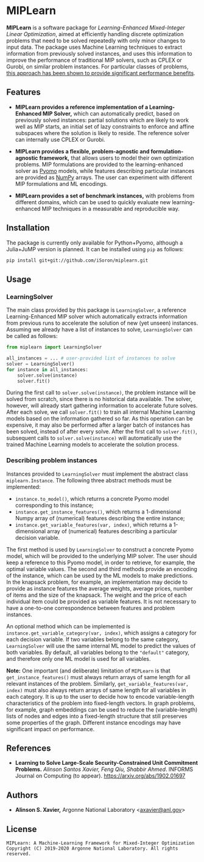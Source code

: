 MIPLearn
========

**MIPLearn** is a software package for *Learning-Enhanced Mixed-Integer Linear Optimization*, aimed at efficiently handling discrete optimization problems that need to be solved repeatedly with only minor changes to input data. The package uses Machine Learning techniques to extract information from previously solved instances, and uses this information to improve the performance of traditional MIP solvers, such as CPLEX or Gurobi, on similar problem instances. For particular classes of problems, [this approach has been shown to provide significant performance benefits](https://arxiv.org/abs/1902.01697).

Features
--------
* **MIPLearn provides a reference implementation of a Learning-Enhanced MIP Solver,** which can automatically predict, based on previously solved instances: partial solutions which are likely to work well as MIP starts, an initial set of lazy constraints to enforce and affine subspaces where the solution is likely to reside. The reference solver can internally use CPLEX or Gurobi.

* **MIPLearn provides a flexible, problem-agnostic and formulation-agnostic framework,** that allows users to model their own optimization problems. MIP formulations are provided to the learning-enhanced solver as [Pyomo](https://www.pyomo.org/) models, while features describing particular instances are provided as [NumPy](https://numpy.org/) arrays. The user can experiment with different MIP formulations and ML encodings.

* **MIPLearn provides a set of benchmark instances,** with problems from different domains, which can be used to quickly evaluate new learning-enhanced MIP techniques in a measurable and reproducible way.

Installation
------------

The package is currently only available for Python+Pyomo, although a Julia+JuMP version is planned. It can be installed using `pip` as follows:

```bash
pip install git+git://github.com/iSoron/miplearn.git
```

Usage
-----

### LearningSolver

The main class provided by this package is `LearningSolver`, a reference Learning-Enhanced MIP solver which automatically extracts information from previous runs to accelerate the solution of new (yet unseen) instances. Assuming we already have a list of instances to solve, `LearningSolver` can be called as follows:

```python
from miplearn import LearningSolver

all_instances = ... # user-provided list of instances to solve
solver = LearningSolver()
for instance in all_instances:
    solver.solve(instance)
    solver.fit()
```

During the first call to `solver.solve(instance)`, the problem instance will be solved from scratch, since there is no historical data available. The solver, however, will already start gathering information to accelerate future solves. After each solve, we call `solver.fit()` to train all internal Machine Learning models based on the information gathered so far. As this operation can be expensive, it may also be performed after a larger batch of instances has been solved, instead of after every solve. After the first call to `solver.fit()`, subsequent calls to `solver.solve(instance)` will automatically use the trained Machine Learning models to accelerate the solution process.

### Describing problem instances

Instances provided to `LearningSolver` must implement the abstract class `miplearn.Instance`. The following three abstract methods must be implemented:

* `instance.to_model()`, which returns a concrete Pyomo model corresponding to this instance;
* `instance.get_instance_features()`, which returns a 1-dimensional Numpy array of (numerical) features describing the entire instance;
* `instance.get_variable_features(var, index)`, which returns a 1-dimensional array of (numerical) features describing a particular decision variable.


The first method is used by `LearningSolver` to construct a concrete Pyomo model, which will be provided to the underlying MIP solver. The user should keep a reference to this Pyomo model, in order to retrieve, for example, the optimal variable values. The second and third methods provide an encoding of the instance, which can be used by the ML models to make predictions. In the knapsack problem, for example, an implementation may decide to provide as instance features the average weights, average prices, number of items and the size of the knapsack. The weight and the price of each individual item could be provided as variable features. It is not necessary to have a one-to-one correspondence between features and problem instances.

An optional method which can be implemented is `instance.get_variable_category(var, index)`, which assigns a category for each decision variable. If two variables belong to the same category, `LearningSolver` will use the same internal ML model to predict the values of both variables. By default, all variables belong to the `"default"` category, and therefore only one ML model is used for all variables.

**Note:** One important (and deliberate) limitation of `MIPLearn` is that `get_instance_features()` must always return arrays of same length for all relevant instances of the problem. Similarly, `get_variable_features(var, index)` must also always return arrays of same length for all variables in each category. It is up to the user to decide how to encode variable-length characteristics of the problem into fixed-length vectors. In graph problems, for example, graph embeddings can be used to reduce the (variable-length) lists of nodes and edges into a fixed-length structure that still preserves some properties of the graph. Different instance encodings may have significant impact on performance.


References
----------

* **Learning to Solve Large-Scale Security-Constrained Unit Commitment Problems.** *Alinson Santos Xavier, Feng Qiu, Shabbir Ahmed*. INFORMS Journal on Computing (to appear). https://arxiv.org/abs/1902.01697

Authors
-------
* **Alinson S. Xavier,** Argonne National Laboratory <<axavier@anl.gov>>

License
-------

    MIPLearn: A Machine-Learning Framework for Mixed-Integer Optimization
    Copyright (C) 2019-2020 Argonne National Laboratory. All rights reserved.
